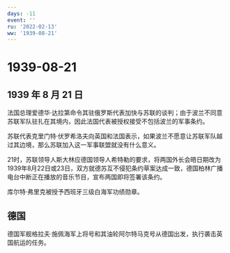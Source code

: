 ```yaml
---
days: -11
event: ''
ru: '2022-02-13'
ww: '1939-08-21'
---
```


# 1939-08-21

## 1939 年 8 月 21 日

法国总理爱德华·达拉第命令其驻俄罗斯代表加快与苏联的谈判；由于波兰不同意苏联军队驻扎在其境内，因此法国代表被授权接受不包括波兰的军事条约。

苏联代表克里门特·伏罗希洛夫向英国和法国表示，如果波兰不愿意让苏联军队越过其边境，那么苏联加入这一军事联盟就没有什么意义。

21时，苏联领导人斯大林应德国领导人希特勒的要求，将两国外长会晤日期改为1939年8月22日或23日，双方就德苏互不侵犯条约草案达成一致，德国柏林广播电台中断正在播放的音乐节目，宣布两国即将签署该条约。

库尔特·弗里克被授予西班牙三级白海军功绩勋章。

## 德国

德国军舰格拉夫·施佩海军上将号和其油轮阿尔特马克号从德国出发，执行袭击英国航运的任务。